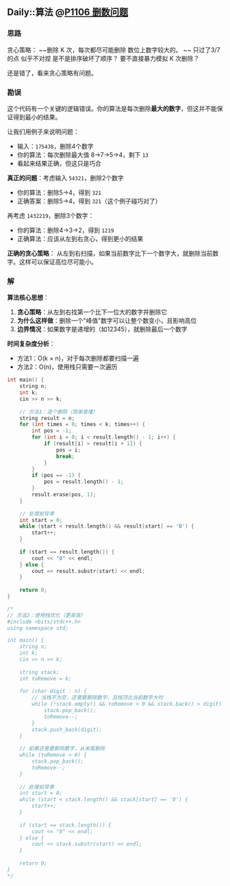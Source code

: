 ## Daily::算法 @[P1106 删数问题](https://www.luogu.com.cn/problem/P1106)
### 思路
贪心策略：
~~删除 K 次，每次都尽可能删除 数位上数字较大的。 ~~
只过了3/7的点 似乎不对捏
是不是排序破坏了顺序？
要不直接暴力模拟 K 次删除？

还是错了，看来贪心策略有问题。

### 勘误
这个代码有一个关键的逻辑错误。你的算法是每次删除**最大的数字**，但这并不能保证得到最小的结果。

让我们用例子来说明问题：

- 输入：`175438`，删除4个数字
- 你的算法：每次删除最大值 8→7→5→4，剩下 `13`
- 看起来结果正确，但这只是巧合

**真正的问题**：考虑输入 `54321`，删除2个数字

- 你的算法：删除5→4，得到 `321`
- 正确答案：删除5→4，得到 `321`（这个例子碰巧对了）

再考虑 `1432219`，删除3个数字：

- 你的算法：删除4→3→2，得到 `1219`
- 正确算法：应该从左到右贪心，得到更小的结果

**正确的贪心策略**： 从左到右扫描，如果当前数字比下一个数字大，就删除当前数字。这样可以保证高位尽可能小。

### 解
**算法核心思想**：

1. **贪心策略**：从左到右找第一个比下一位大的数字并删除它
2. **为什么这样做**：删除一个"峰值"数字可以让整个数变小，且影响高位
3. **边界情况**：如果数字是递增的（如12345），就删除最后一个数字

**时间复杂度分析**：

- 方法1：O(k × n)，对于每次删除都要扫描一遍
- 方法2：O(n)，使用栈只需要一次遍历

```cpp
int main() {
    string n;
    int k;
    cin >> n >> k;
    
    // 方法1：逐个删除（简单易懂）
    string result = n;
    for (int times = 0; times < k; times++) {
        int pos = -1;
        for (int i = 0; i < result.length() - 1; i++) {
            if (result[i] > result[i + 1]) {
                pos = i;
                break;
            }
        }
        if (pos == -1) {
            pos = result.length() - 1;
        }
        result.erase(pos, 1);
    }
    
    // 处理前导零
    int start = 0;
    while (start < result.length() && result[start] == '0') {
        start++;
    }
    
    if (start == result.length()) {
        cout << "0" << endl;
    } else {
        cout << result.substr(start) << endl;
    }
    
    return 0;
}

/* 
// 方法2：使用栈优化（更高效）
#include <bits/stdc++.h>
using namespace std;

int main() {
    string n;
    int k;
    cin >> n >> k;
    
    string stack;
    int toRemove = k;
    
    for (char digit : n) {
        // 当栈不为空，还需要删除数字，且栈顶比当前数字大时
        while (!stack.empty() && toRemove > 0 && stack.back() > digit) {
            stack.pop_back();
            toRemove--;
        }
        stack.push_back(digit);
    }
    
    // 如果还需要删除数字，从末尾删除
    while (toRemove > 0) {
        stack.pop_back();
        toRemove--;
    }
    
    // 处理前导零
    int start = 0;
    while (start < stack.length() && stack[start] == '0') {
        start++;
    }
    
    if (start == stack.length()) {
        cout << "0" << endl;
    } else {
        cout << stack.substr(start) << endl;
    }
    
    return 0;
}
*/
```

